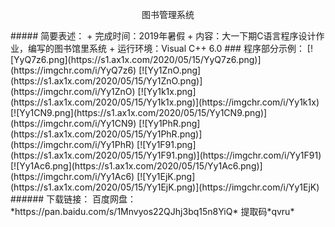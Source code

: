 <center>   
 
图书管理系统
 </center>  
 ##### 简要表述：    
+ 完成时间：2019年暑假    
+ 内容：大一下期C语言程序设计作业，编写的图书馆里系统    
+ 运行环境：Visual C++ 6.0    
### 程序部分示例： 
[![YyQ7z6.png](https://s1.ax1x.com/2020/05/15/YyQ7z6.png)](https://imgchr.com/i/YyQ7z6)  
[![Yy1ZnO.png](https://s1.ax1x.com/2020/05/15/Yy1ZnO.png)](https://imgchr.com/i/Yy1ZnO)  
[![Yy1k1x.png](https://s1.ax1x.com/2020/05/15/Yy1k1x.png)](https://imgchr.com/i/Yy1k1x)  
[![Yy1CN9.png](https://s1.ax1x.com/2020/05/15/Yy1CN9.png)](https://imgchr.com/i/Yy1CN9)  
[![Yy1PhR.png](https://s1.ax1x.com/2020/05/15/Yy1PhR.png)](https://imgchr.com/i/Yy1PhR)  
[![Yy1F91.png](https://s1.ax1x.com/2020/05/15/Yy1F91.png)](https://imgchr.com/i/Yy1F91)  
[![Yy1Ac6.png](https://s1.ax1x.com/2020/05/15/Yy1Ac6.png)](https://imgchr.com/i/Yy1Ac6)  
[![Yy1EjK.png](https://s1.ax1x.com/2020/05/15/Yy1EjK.png)](https://imgchr.com/i/Yy1EjK)  
###### 下载链接：  
百度网盘：*https://pan.baidu.com/s/1Mnvyos22QJhj3bq15n8YiQ* 提取码*qvru*  
